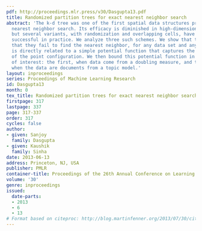 ```yaml
---
pdf: http://proceedings.mlr.press/v30/Dasgupta13.pdf
title: Randomized partition trees for exact nearest neighbor search
abstract: 'The k-d tree was one of the first spatial data structures proposed for
  nearest neighbor search. Its efficacy is diminished in high-dimensional spaces,
  but several variants, with randomization and overlapping cells, have proved to be
  successful in practice. We analyze three such schemes. We show that the probability
  that they fail to find the nearest neighbor, for any data set and any query point,
  is directly related to a simple potential function that captures the difficulty
  of the point configuration. We then bound this potential function in two situations
  of interest: the first, when data come from a doubling measure, and the second,
  when the data are documents from a topic model.'
layout: inproceedings
series: Proceedings of Machine Learning Research
id: Dasgupta13
month: 0
tex_title: Randomized partition trees for exact nearest neighbor search
firstpage: 317
lastpage: 337
page: 317-337
order: 317
cycles: false
author:
- given: Sanjoy
  family: Dasgupta
- given: Kaushik
  family: Sinha
date: 2013-06-13
address: Princeton, NJ, USA
publisher: PMLR
container-title: Proceedings of the 26th Annual Conference on Learning Theory
volume: '30'
genre: inproceedings
issued:
  date-parts:
  - 2013
  - 6
  - 13
# Format based on citeproc: http://blog.martinfenner.org/2013/07/30/citeproc-yaml-for-bibliographies/
---
```

